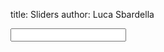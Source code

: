 title: Sliders
author: Luca Sbardella


<div class="container">
<form name="testForm" data-giotto-collection>
<div class="row">
    <div class="col-sm-6">
        <div data-options='gexamples.slider1' data-giotto-slider></div>
        <div data-options='gexamples.slider2' data-giotto-slider></div>
        <div data-options='gexamples.slider3' data-giotto-slider></div>
        <div class="text-center"><input type='text' name="input3" data-ng-model="slider3"></div>
    </div>
    <div class="col-sm-6">
        <div data-options='gexamples.slider11' data-giotto-slider></div>
        <div data-options='gexamples.slider12' data-giotto-slider></div>
    </div>
</div>
</form>
</div>